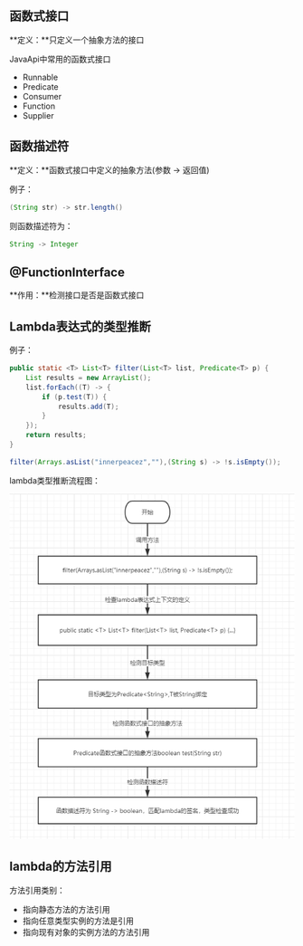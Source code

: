 ## 函数式接口

**定义：**只定义一个抽象方法的接口

JavaApi中常用的函数式接口

- Runnable
- Predicate
- Consumer
- Function
- Supplier

## 函数描述符

**定义：**函数式接口中定义的抽象方法(参数 -> 返回值)

例子：

```java
(String str) -> str.length()
```

则函数描述符为：

```java
String -> Integer
```

## @FunctionInterface

**作用：**检测接口是否是函数式接口

## Lambda表达式的类型推断

例子：

```java
public static <T> List<T> filter(List<T> list, Predicate<T> p) {
    List results = new ArrayList();
    list.forEach((T) -> {
        if (p.test(T)) {
            results.add(T);
        }
    });
    return results;
}
```

```java
filter(Arrays.asList("innerpeacez",""),(String s) -> !s.isEmpty());
```

lambda类型推断流程图：

![1545285372515](../../images/1545285372515.png)

## lambda的方法引用

方法引用类别：

- 指向静态方法的方法引用
- 指向任意类型实例的方法是引用
- 指向现有对象的实例方法的方法引用
